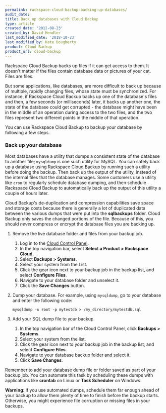 ```yaml
---
permalink: rackspace-cloud-backup-backing-up-databases/
audit_date:
title: Back up databases with Cloud Backup
type: article
created_date: '2012-08-23'
created_by: David Hendler
last_modified_date: '2018-10-23'
last_modified_by: Kate Dougherty
product: Cloud Backup
product_url: cloud-backup
---
```


Rackspace Cloud Backup backs up files if it can get access to them. It
doesn't matter if the files contain database data or pictures of your
cat. Files are files.

But some applications, like databases, are more difficult to back up
because of multiple, rapidly changing files, whose state must be
synchronized. For instance, if Rackspace Cloud Backup backs up one of the
database's files and then, a few seconds (or milliseconds) later, it
backs up another one, the state of the database could get corrupted -
the database might have been in the middle of an operation during access
to the two files, and the two files represent two different points in
the middle of that operation.

You can use Rackspace Cloud Backup to backup your database by following
a few steps.

### Back up your database

Most databases have a utility that dumps a consistent state of the
database to another file; `mysqldump` is one such utility for MySQL. You
can safely back up a database using Rackspace Cloud Backup by running
such a utility before doing the backup. Then back up the output of
the utility, instead of the internal files that the database manages. Some
customers use a utility like `cron` to regularly schedule database
dumping, and then schedule Rackspace Cloud Backup to automatically back
up the output of this utility a couple of hours later.

Cloud Backup's de-duplication and compression capabilities save space and
storage costs because there is generally a lot of duplicated data
between the various dumps that were put into the **sqlbackups** folder.
Cloud Backup only saves the changed portions of the file. Because of this,
you should *never* compress or encrypt the database files you are backing up.

1.  Remove the live database folder and files from your backup job.

    1.  Log in to the [Cloud Control Panel](https://login.rackspace.com).
    2.  In the top navigation bar, select **Select a Product > Rackspace
        Cloud**.
    3.  Select **Backups > Systems**.
    4.  Select your system from the List.
    5.  Click the gear icon next to your backup job in the backup list,
        and select **Configure Files**.
    6.  Navigate to your database folder and unselect it.
    7.  Click the **Save Changes** button.

2.  Dump your database. For example, using `mysqldump`, go to your
    database and enter the following code:

        mysqldump -u root -p mytestdb > /my_directory/mytestdb.sql

3.  Add your SQL dump file to your backup.

    1.  In the top navigation bar of the Cloud Control Panel, click
        **Backups > Systems**.
    2.  Select your system from the list.
    3.  Click the gear icon next to your backup job in the backup list,
        and select **Configure Files**.
    4.  Navigate to your database backup folder and select it.
    5.  Click **Save Changes**.

Remember to add your database dump file or folder saved as part of your
backup job. You can automate this task by scheduling these dumps with applications like **crontab** on Linux or **Task Scheduler** on Windows.

**Warning**: If you use automated dumps, schedule them far enough ahead of your backup to allow them plenty of time to finish before the backup starts. Otherwise, you might experience file corruption or missing files in your backups.
